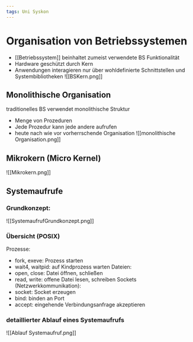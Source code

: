 ```yaml
---
tags: Uni Syskon
---
```

# Organisation von Betriebssystemen
- [[Betriebssystem]] beinhaltet zumeist verwendete BS Funktionalität
- Hardware geschützt durch Kern
- Anwendungen interagieren nur über wohldefinierte Schnittstellen und Systembibliotheken
![[BSKern.png]]

## Monolithische Organisation
traditionelles BS verwendet monolithische Struktur
- Menge von Prozeduren
- Jede Prozedur kann jede andere aufrufen
- heute nach wie vor vorherrschende Organisation
![[monolithische Organisation.png]]

## Mikrokern (Micro Kernel)
![[Mikrokern.png]]

## Systemaufrufe
### Grundkonzept:
![[SystemaufrufGrundkonzept.png]]
### Übersicht (POSIX)
Prozesse:
- fork, exeve: Prozess starten
- wait4, waitpid: auf Kindprozess warten
Dateien:
- open, close: Datei öffnen, schließen
- read, write: offene Datei lesen, schreiben
Sockets (Netzwerkkommunikation): 
- socket: Socket erzeugen
- bind: binden an Port
- accept: eingehende Verbindungsanfrage akzeptieren
### detaillierter Ablauf eines Systemaufrufs
![[Ablauf Systemaufruf.png]]
